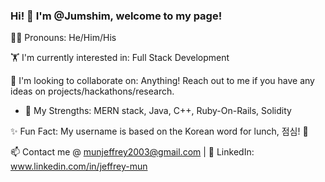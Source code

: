 ### Hi! 🐼 I'm @Jumshim, welcome to my page!

🏳️‍🌈 Pronouns: He/Him/His

🏋️ I'm currently interested in: Full Stack Development

🤌 I'm looking to collaborate on: Anything! Reach out to me if you have any ideas on projects/hackathons/research.
   - 🦾 My Strengths: MERN stack, Java, C++, Ruby-On-Rails, Solidity

✨ Fun Fact: My username is based on the Korean word for lunch, 점심! 🥘

📫 Contact me @ munjeffrey2003@gmail.com | 💌 LinkedIn: www.linkedin.com/in/jeffrey-mun
